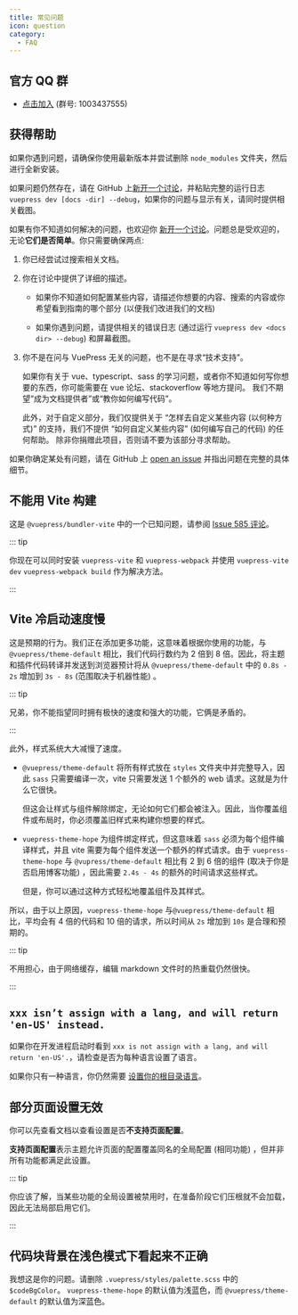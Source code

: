 ```yaml
---
title: 常见问题
icon: question
category:
  - FAQ
---
```


## 官方 QQ 群

- [点击加入](https://jq.qq.com/?_wv=1027&k=rATJyxGK) (群号: 1003437555)

## 获得帮助

如果你遇到问题，请确保你使用最新版本并尝试删除 `node_modules` 文件夹，然后进行全新安装。

如果问题仍然存在，请在 GitHub 上[新开一个讨论](https://github.com/vuepress-theme-hope/vuepress-theme-hope/discussions/new)，并粘贴完整的运行日志 `vuepress dev [docs -dir] --debug`，如果你的问题与显示有关，请同时提供相关截图。

如果有你不知道如何解决的问题，也欢迎你 [新开一个讨论](https://github.com/vuepress-theme-hope/vuepress-theme-hope/discussions/new)。问题总是受欢迎的，无论**它们是否简单**。你只需要确保两点:

1. 你已经尝试过搜索相关文档。

1. 你在讨论中提供了详细的描述。

   - 如果你不知道如何配置某些内容，请描述你想要的内容、搜索的内容或你希望看到指南的哪个部分 (以便我们改进我们的文档)

   - 如果你遇到问题，请提供相关的错误日志 (通过运行 `vuepress dev <docs dir> --debug`) 和屏幕截图。

1. 你不是在问与 VuePress 无关的问题，也不是在寻求“技术支持”。

   如果你有关于 vue、typescript、sass 的学习问题，或者你不知道如何写你想要的东西，你可能需要在 vue 论坛、stackoverflow 等地方提问。 我们不期望“成为文档提供者”或“教你如何编写代码”。

   此外，对于自定义部分，我们仅提供关于 “怎样去自定义某些内容 (以何种方式)” 的支持，我们不提供 “如何自定义某些内容” (如何编写自己的代码) 的任何帮助。 除非你捐赠此项目，否则请不要为该部分寻求帮助。

如果你确定某处有问题，请在 GitHub 上 [open an issue](https://github.com/vuepress-theme-hope/vuepress-theme-hope/issues/new/choose) 并指出问题在完整的具体细节。

## 不能用 Vite 构建

这是 `@vuepress/bundler-vite` 中的一个已知问题，请参阅 [Issue 585 评论](https://github.com/vuepress/vuepress-next/issues/585#issuecomment-1046064242)。

::: tip

你现在可以同时安装 `vuepress-vite` 和 `vuepress-webpack` 并使用 `vuepress-vite dev` `vuepress-webpack build` 作为解决方法。

:::

## Vite 冷启动速度慢

这是预期的行为。我们正在添加更多功能，这意味着根据你使用的功能，与 `@vuepress/theme-default` 相比，我们代码行数约为 2 倍到 8 倍。因此，将主题和插件代码转译并发送到浏览器预计将从 `@vuepress/theme-default` 中的 `0.8s - 2s` 增加到 `3s - 8s` (范围取决于机器性能) 。

::: tip

兄弟，你不能指望同时拥有极快的速度和强大的功能，它俩是矛盾的。

:::

此外，样式系统大大减慢了速度。

- `@vuepress/theme-default` 将所有样式放在 `styles` 文件夹中并完整导入，因此 `sass` 只需要编译一次，vite 只需要发送 1 个额外的 web 请求。这就是为什么它很快。

  但这会让样式与组件解除绑定，无论如何它们都会被注入。因此，当你覆盖组件或布局时，你必须覆盖旧样式来构建你想要的样式。

- `vuepress-theme-hope` 为组件绑定样式，但这意味着 `sass` 必须为每个组件编译样式，并且 vite 需要为每个组件发送一个额外的样式请求。由于 `vuepress-theme-hope` 与 `@vupress/theme-default` 相比有 2 到 6 倍的组件 (取决于你是否启用博客功能) ，因此需要 `2.4s - 4s` 的额外的时间请求这些样式。

  但是，你可以通过这种方式轻松地覆盖组件及其样式。

所以，由于以上原因，`vuepress-theme-hope` 与`@vuepress/theme-default` 相比，平均会有 4 倍的代码和 10 倍的请求，所以时间从 `2s` 增加到 `10s` 是合理和预期的。

::: tip

不用担心，由于网络缓存，编辑 markdown 文件时的热重载仍然很快。

:::

## `xxx isn’t assign with a lang, and will return 'en-US' instead.`

如果你在开发进程启动时看到 `xxx is not assign with a lang, and will return 'en-US'.`，请检查是否为每种语言设置了语言。

如果你只有一种语言，你仍然需要 [设置你的根目录语言](config/i18n.md#设置根目录语言)。

## 部分页面设置无效

你可以先查看文档以查看设置是否**不支持页面配置**。

**支持页面配置**表示主题允许页面的配置覆盖同名的全局配置 (相同功能) ，但并非所有功能都满足此设置。

::: tip

你应该了解，当某些功能的全局设置被禁用时，在准备阶段它们压根就不会加载，因此无法局部启用它们。

:::

## 代码块背景在浅色模式下看起来不正确

我想这是你的问题。请删除 `.vuepress/styles/palette.scss` 中的 `$codeBgColor`。 `vuepress-theme-hope` 的默认值为浅蓝色，而 `@vuepress/theme-default` 的默认值为深蓝色。
